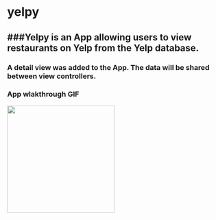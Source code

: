 # yelpy
###Yelpy is an App allowing users to view restaurants on Yelp from the Yelp database. 
---
### A detail view was added to the App. The data will be shared between view controllers. 
### App wlakthrough GIF

<img src="http://g.recordit.co/mlEu7d2GSV.gif" width=250><br>

